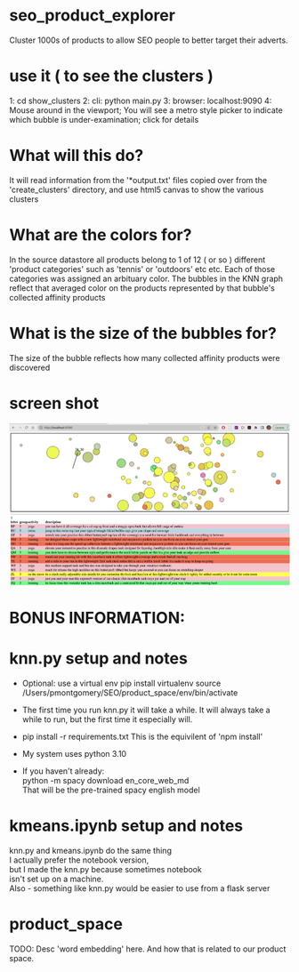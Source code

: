 # seo_product_explorer
Cluster 1000s of products to allow SEO people to better target their adverts. 

# use it ( to see the clusters )       
1: cd show_clusters 
2: cli: python main.py 
3: browser: localhost:9090
4: Mouse around in the viewport; You will see a metro style picker to indicate which bubble is under-examination; click for details 

# What will this do?
It will read information from the '*output.txt' files copied over from the 'create_clusters' directory, and use html5 canvas to show the various clusters 

# What are the colors for?   
In the source datastore all products belong to 1 of 12 ( or so ) different 'product categories' such as 'tennis' or 'outdoors' etc etc. 
Each of those categories was assigned an arbituary color. The bubbles in the KNN graph reflect that averaged color on the products represented by that bubble's collected affinity products 

# What is the size of the bubbles for?  
The size of the bubble reflects how many collected affinity products were discovered     

# screen shot
![alt clusters](clusters.png "Screenshot")

# BONUS INFORMATION: 

# knn.py setup and notes
- Optional: use a virtual env
pip install virtualenv
source /Users/pmontgomery/SEO/product_space/env/bin/activate

- The first time you run knn.py it will take a while. It will always take a while to run, but the first time it especially will.

- pip install -r requirements.txt
This is the equivilent of 'npm install' 

- My system uses python 3.10

- If you haven't already:   
python -m spacy download en_core_web_md  
That will be the pre-trained spacy english model  

# kmeans.ipynb setup and notes 
knn.py and kmeans.ipynb do the same thing  
I actually prefer the notebook version,  
but I made the knn.py because sometimes notebook   
isn't set up on a machine.  
Also - something like knn.py would be easier to use from a flask server  

# product_space
TODO: Desc 'word embedding' here. And how that is related to our product space. 
